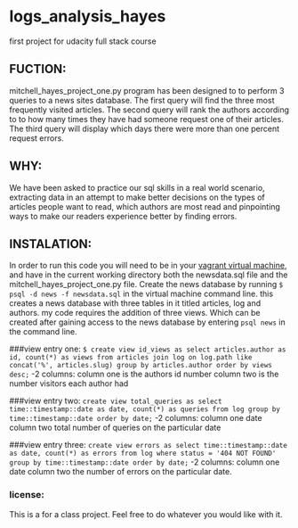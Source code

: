 # logs_analysis_hayes
first project for udacity full stack course 

## FUCTION:
mitchell_hayes_project_one.py program has been designed to to perform 3 queries to a news sites database.
The first query will find the three most frequently visited articles.
The second query will rank the authors according to to how many times they have had someone request one of their articles.
The third query will display which days there were more than one percent request errors.

## WHY:
We have been asked to practice our sql skills in a real world scenario, extracting
data in an attempt to make better decisions on the types of articles people want to read,
which authors are most read and pinpointing ways to make our readers experience better by finding
errors.

## INSTALATION:
In order to run this code you will need to be in your [vagrant virtual machine](https://www.vagrantup.com/docs/virtualbox/), and have in the current working directory both the newsdata.sql file and the mitchell_hayes_project_one.py file.
Create the news database by running `$ psql -d news -f newsdata.sql` in the virtual machine
command line. this creates a news database with three tables in it titled articles, log and authors.
my code requires the addition of three views. Which can be created after gaining access to the news
database by entering `psql news` in the command line.

###view entry one:
`$ create view id_views as
select articles.author as id, count(*) as views
from articles join log on log.path like concat('%', articles.slug)
group by articles.author
order by views desc;`
-2 columns: column one is the authors id number
            column two is the number visitors each author had

###view entry two:
`create view total_queries as
select time::timestamp::date as date, count(*) as queries
from log
group by time::timestamp::date
order by date;`
-2 columns: column one date
            column two total number of queries on the particular date

###view entry three:
`create view errors as
select time::timestamp::date as date, count(*) as errors
from log
where status = '404 NOT FOUND'
group by time::timestamp::date
order by date;`
-2 columns: column one date
            column two the number of errors on the particular date.

### license:
This is a for a class project. Feel free to do whatever you would like with it.
